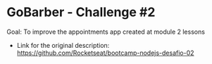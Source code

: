 # GoBarber - Challenge #2

Goal: To improve the appointments app created at module 2 lessons

* Link for the original description: https://github.com/Rocketseat/bootcamp-nodejs-desafio-02
